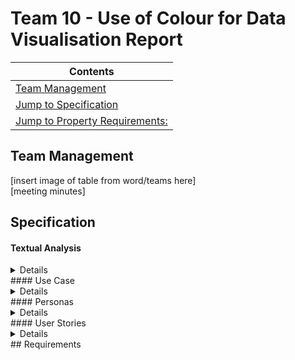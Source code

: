 # Team 10 - Use of Colour for Data Visualisation Report 
|Contents|
|--------|
|[Team Management](#team-management)|
|[Jump to Specification](#specification)|
|[Jump to Property Requirements:](#requirements)|




## Team Management 

[insert image of table from word/teams here]
<br>
[meeting minutes]

## Specification 

#### Textual Analysis 
<details>


[photo of textual analysis]<br>
[notes]
</details>
#### Use Case 
<details>
[photo of use case]<br>
[context and justification of building a use case diagram]<br>
[questions and assumptions formed]
</details>
#### Personas 
<details>
[photo of personas]<br>
[context and justification of making personas]<br>
[questions and assumptions formed]
</details>
#### User Stories 
<details>
##### User Name


| Requirement | Acceptance Criteria | Priority | 
| ------------------ | -------------------- | ----- |
|  | | | 
|  |  | | 

[ context and justification of making user stories] <br>
[questions and assumptions formed]
</details>
## Requirements 
